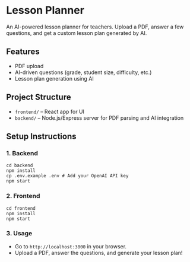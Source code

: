 # Lesson Planner

An AI-powered lesson planner for teachers. Upload a PDF, answer a few questions, and get a custom lesson plan generated by AI.

## Features
- PDF upload
- AI-driven questions (grade, student size, difficulty, etc.)
- Lesson plan generation using AI

## Project Structure
- `frontend/` – React app for UI
- `backend/` – Node.js/Express server for PDF parsing and AI integration

## Setup Instructions

### 1. Backend
```
cd backend
npm install
cp .env.example .env # Add your OpenAI API key
npm start
```

### 2. Frontend
```
cd frontend
npm install
npm start
```

### 3. Usage
- Go to `http://localhost:3000` in your browser.
- Upload a PDF, answer the questions, and generate your lesson plan! 